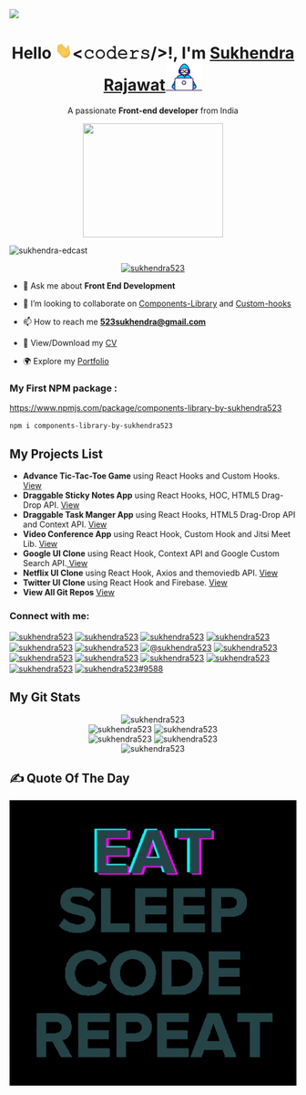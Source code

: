 <p align="center">

  
![](https://pixel-profile-ui.vercel.app/api/github-stats?username=Sukhendra523&screen_effect=true&include_all_commits=true&pixelate_avatar=true&theme=summer&theme=summer&color=%23ffffffFF)
  
</p>
<h1 align="center">Hello <img src="https://raw.githubusercontent.com/ABSphreak/ABSphreak/master/gifs/Hi.gif" width="30px" style="max-width:100%;"><𝚌𝚘𝚍𝚎𝚛𝚜/>!, I'm <a href="https://github.com/Sukhendra523">Sukhendra Rajawat</a><img src="Developer.gif" width="65px">
</h1>
<p align="center">A passionate <b>Front-end developer</b> from India</p>
<p  align="center">
  <img  align="center" src="http://github-profile-summary-cards.vercel.app/api/cards/profile-details?username=Sukhendra523&theme=flag_india" height="200px" width="70%"/>
  
 
</p>

<p align="left"> <img src="https://komarev.com/ghpvc/?username=sukhendra-edcast&label=Profile%20views&color=0e75b6&style=flat" alt="sukhendra-edcast" /> </p>
<p align="center"> <a href="https://github.com/ryo-ma/github-profile-trophy"><img src="https://github-profile-trophy.vercel.app/?username=sukhendra523&row=1&margin-w=15" alt="sukhendra523" /></a> </p>

- 💬 Ask me about **Front End Development**

- 👯 I’m looking to collaborate on [Components-Library](https://github.com/Sukhendra523/components-library) and [Custom-hooks](https://github.com/Sukhendra523/custom-hooks) 

- 📫 How to reach me **523sukhendra@gmail.com**

- 📄 View/Download my [CV](https://docs.google.com/document/d/1r3FOMqxb1ahlY1O2WJQLHc1a_TM_a50hpE3xzBkciww/edit?usp=sharing)
- 🌍 Explore my [Portfolio](https://sukhendra523.github.io/)


### My First NPM package : 
https://www.npmjs.com/package/components-library-by-sukhendra523
```
npm i components-library-by-sukhendra523
```


<h2>My Projects List</h2>
<ul>
  <li>
    <b>Advance Tic-Tac-Toe Game</b> using React Hooks and Custom Hooks. <a href="https://sukhendra523.github.io/advance-tic-tac-toe" target="_blank"> View </a>
  </li>
  <li>
  <b>Draggable Sticky Notes App</b> using React Hooks, HOC, HTML5 Drag-Drop API. <a href="https://sukhendra523.github.io/draggable-sticky-notes" target="_blank"> View </a>
    
  </li>
  <li>
  <b>Draggable Task Manger App</b> using React Hooks, HTML5 Drag-Drop API and Context API. <a href="https://sukhendra523.github.io/draggable-task-manager" target="_blank"> View </a>
    
  </li>
  <li>
    <b>Video Conference App</b> using React Hook, Custom Hook and Jitsi Meet Lib. <a href="https://codesandbox.io/p/sandbox/github/Sukhendra523/video-conference-app/tree/master" target="_blank"> View </a
  </li>
   <li>
     <b>Google UI Clone</b> using React Hook, Context API and Google Custom Search API.<a href="https://codesandbox.io/p/sandbox/github/Sukhendra523/google-clone/tree/master" target="_blank"> View </a>
   </li>
    <li>
      <b>Netflix UI Clone</b> using React Hook, Axios and themoviedb API. <a href="https://netflix-clone-b1517.web.app/" target="_blank"> View </a>
    </li>
    <li>
      <b>Twitter UI Clone</b> using React Hook and Firebase. <a href="https://codesandbox.io/p/sandbox/github/Sukhendra523/twitter-clone/tree/master/" target="_blank"> View </a>
    </li>
    <li>
      <b>View All Git Repos</b> <a href="https://github.com/Sukhendra523?tab=repositories" target="_blank"> View </a>
    </li>
    
</ul>
  
<h3 align="left">Connect with me:</h3>
<p align="left">
<a href="https://dev.to/sukhendra523" target="blank"><img align="center" src="https://cdn.jsdelivr.net/npm/simple-icons@3.0.1/icons/dev-dot-to.svg" alt="sukhendra523" height="30" width="40" /></a>
<a href="https://twitter.com/sukhendra523" target="blank"><img align="center" src="https://raw.githubusercontent.com/rahuldkjain/github-profile-readme-generator/master/src/images/icons/Social/twitter.svg" alt="sukhendra523" height="30" width="40" /></a>
<a href="https://linkedin.com/in/sukhendra523" target="blank"><img align="center" src="https://raw.githubusercontent.com/rahuldkjain/github-profile-readme-generator/master/src/images/icons/Social/linked-in-alt.svg" alt="sukhendra523" height="30" width="40" /></a>
<a href="https://codesandbox.com/sukhendra523" target="blank"><img align="center" src="https://cdn.jsdelivr.net/npm/simple-icons@3.0.1/icons/codesandbox.svg" alt="sukhendra523" height="30" width="40" /></a>
<a href="https://fb.com/sukhendra523" target="blank"><img align="center" src="https://raw.githubusercontent.com/rahuldkjain/github-profile-readme-generator/master/src/images/icons/Social/facebook.svg" alt="sukhendra523" height="30" width="40" /></a>
<a href="https://instagram.com/sukhendra523" target="blank"><img align="center" src="https://raw.githubusercontent.com/rahuldkjain/github-profile-readme-generator/master/src/images/icons/Social/instagram.svg" alt="sukhendra523" height="30" width="40" /></a>
<a href="https://medium.com/@sukhendra523" target="blank"><img align="center" src="https://raw.githubusercontent.com/rahuldkjain/github-profile-readme-generator/master/src/images/icons/Social/medium.svg" alt="@sukhendra523" height="30" width="40" /></a>
<a href="https://www.codechef.com/users/sukhendra523" target="blank"><img align="center" src="https://cdn.jsdelivr.net/npm/simple-icons@3.1.0/icons/codechef.svg" alt="sukhendra523" height="30" width="40" /></a>
<a href="https://www.hackerrank.com/sukhendra523" target="blank"><img align="center" src="https://raw.githubusercontent.com/rahuldkjain/github-profile-readme-generator/master/src/images/icons/Social/hackerrank.svg" alt="sukhendra523" height="30" width="40" /></a>
<a href="https://codeforces.com/profile/sukhendra523" target="blank"><img align="center" src="https://cdn.jsdelivr.net/npm/simple-icons@3.0.1/icons/codeforces.svg" alt="sukhendra523" height="30" width="40" /></a>
<a href="https://www.leetcode.com/sukhendra523" target="blank"><img align="center" src="https://raw.githubusercontent.com/rahuldkjain/github-profile-readme-generator/master/src/images/icons/Social/leet-code.svg" alt="sukhendra523" height="30" width="40" /></a>
<a href="https://auth.geeksforgeeks.org/user/sukhendra523" target="blank"><img align="center" src="https://raw.githubusercontent.com/rahuldkjain/github-profile-readme-generator/master/src/images/icons/Social/geeks-for-geeks.svg" alt="sukhendra523" height="30" width="40" /></a>
<a href="https://www.topcoder.com/members/sukhendra523" target="blank"><img align="center" src="https://cdn.jsdelivr.net/npm/simple-icons@3.0.1/icons/topcoder.svg" alt="sukhendra523" height="30" width="40" /></a>
<a href="https://discord.gg/sukhendra523#9588" target="blank"><img align="center" src="https://raw.githubusercontent.com/rahuldkjain/github-profile-readme-generator/master/src/images/icons/Social/discord.svg" alt="sukhendra523#9588" height="30" width="40" /></a>
</p>

<h2>My Git Stats</h2>
<div align="center">
 <div align="center">
  <img height="180px" src="https://github-readme-streak-stats.herokuapp.com/?user=sukhendra523&" alt="sukhendra523" />
 </div>

<div align="center" >
 <img height="270px" width="325px" src="https://github-readme-stats.vercel.app/api?username=sukhendra523&show_icons=true\&count_private=true&show=reviews,prs_merged,prs_merged_percentage" alt="sukhendra523" /> 
 <img height="270px" width="325px" src="https://github-contributor-stats.vercel.app/api?username=Sukhendra523&limit=5&theme=dark_dimmed&combine_all_yearly_contributions=true" alt="sukhendra523" />
</div>

<div align="center">
  <img  height="180px" src="http://github-profile-summary-cards.vercel.app/api/cards/productive-time?username=Sukhendra523&theme=flag_india&utcOffset=8" alt="sukhendra523" />
  <img  height="180px" src="http://github-profile-summary-cards.vercel.app/api/cards/most-commit-language?username=Sukhendra523&theme=flag_india" alt="sukhendra523" />
</div>
  <img  height="180px" width="300px" src="https://github-readme-stats.vercel.app/api/top-langs/?username=Sukhendra523&hide_border=false&include_all_commits=false&count_private=false&layout=compact" alt="sukhendra523" />
</div>




<h2>✍️ Quote Of The Day</h2> 
<div>
  <img align="center" src="giphy2.gif" width="100%" height="500px"/>
  
</div>

